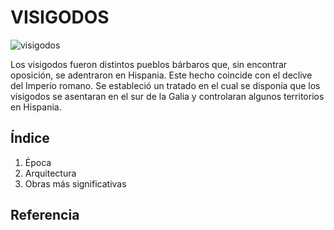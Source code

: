 # VISIGODOS

![visigodos](IMG/visigodos.jpg)

Los visigodos fueron distintos pueblos bárbaros que, sin encontrar oposición, se adentraron en Hispania. Este hecho coincide con el declive del Imperio romano. Se estableció un tratado en el cual se disponía que los visigodos se asentaran en el sur de la Galia y controlaran algunos territorios en Hispania.


## Índice
1. Época
2. Arquitectura
3. Obras más significativas
   
## Referencia
